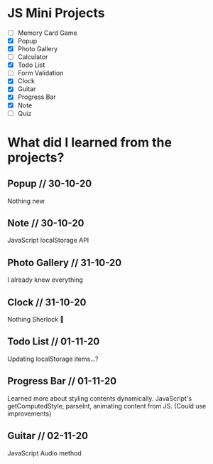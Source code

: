# JS Mini Projects

- [ ] Memory Card Game
- [x] Popup
- [x] Photo Gallery
- [ ] Calculator
- [x] Todo List
- [ ] Form Validation
- [x] Clock
- [x] Guitar
- [x] Progress Bar
- [x] Note
- [ ] Quiz

# What did I learned from the projects?

## Popup // 30-10-20

Nothing new

## Note // 30-10-20

JavaScript localStorage API

## Photo Gallery // 31-10-20

I already knew everything

## Clock // 31-10-20

Nothing Sherlock 🔎

## Todo List // 01-11-20

Updating localStorage items...?

## Progress Bar // 01-11-20

Learned more about styling contents dynamically. JavaScript's getComputedStyle, parseInt, animating content from JS.
(Could use improvements)

## Guitar // 02-11-20

JavaScript Audio method

